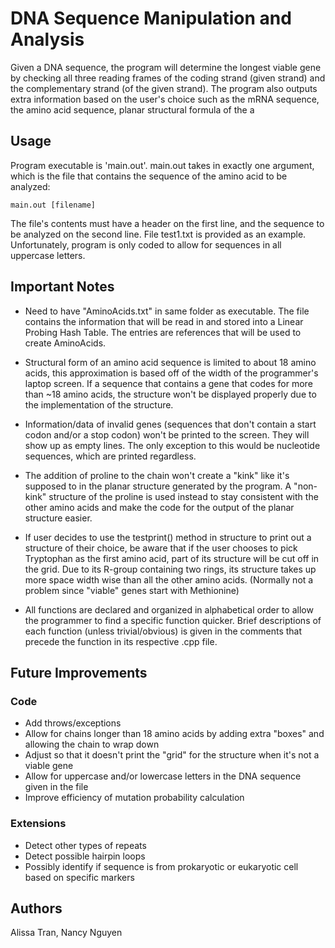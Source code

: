 # DNA Sequence Manipulation and Analysis
Given a DNA sequence, the program will determine the longest viable gene by checking all three reading frames of the coding strand (given strand) and the complementary strand (of the given strand). The program also outputs extra information based on the user's choice such as the mRNA sequence, the amino acid sequence, planar structural formula of the a

## Usage
Program executable is 'main.out'. main.out takes in exactly one argument, which is the file that contains the sequence of the amino acid to be analyzed:
```
main.out [filename]
```
The file's contents must have a header on the first line, and the sequence to be analyzed on the second line. File test1.txt is provided as an example. Unfortunately, program is only coded to allow for sequences in all uppercase letters. 

## Important Notes
* Need to have "AminoAcids.txt" in same folder as executable. The file contains the information that will be read in and stored into a Linear Probing Hash Table. The entries are references that will be used to create AminoAcids.

* Structural form of an amino acid sequence is limited to about 18 amino acids, this approximation is based off of the width of the programmer's laptop screen. If a sequence that contains a gene that codes for more than ~18 amino acids, the structure won't be displayed properly due to the implementation of the structure.

* Information/data of invalid genes (sequences that don't contain a start codon and/or a stop codon) won't be printed to the screen. They will show up as empty lines. The only exception to this would be nucleotide sequences, which are printed regardless. 

* The addition of proline to the chain won't create a "kink" like it's supposed to in the planar structure generated by the program. A "non-kink" structure of the proline is used instead to stay consistent with the other amino acids and make the code for the output of the planar structure easier.

* If user decides to use the testprint() method in structure to print out a structure of their choice, be aware that if the user chooses to pick Tryptophan as the first amino acid, part of its structure will be cut off in the grid. Due to its R-group containing two rings, its structure takes up more space width wise than all the other amino acids. (Normally not a problem since "viable" genes start with Methionine)

* All functions are declared and organized in alphabetical order to allow the programmer to find a specific function quicker. Brief descriptions of each function (unless trivial/obvious) is given in the comments that precede the function in its respective .cpp file.

## Future Improvements
### Code
* Add throws/exceptions
* Allow for chains longer than 18 amino acids by adding extra "boxes" and allowing the chain to wrap down
* Adjust so that it doesn't print the "grid" for the structure when it's not a viable gene
* Allow for uppercase and/or lowercase letters in the DNA sequence given in the file
* Improve efficiency of mutation probability calculation

### Extensions
* Detect other types of repeats
* Detect possible hairpin loops
* Possibly identify if sequence is from prokaryotic or eukaryotic cell based on specific markers

## Authors
Alissa Tran, Nancy Nguyen
